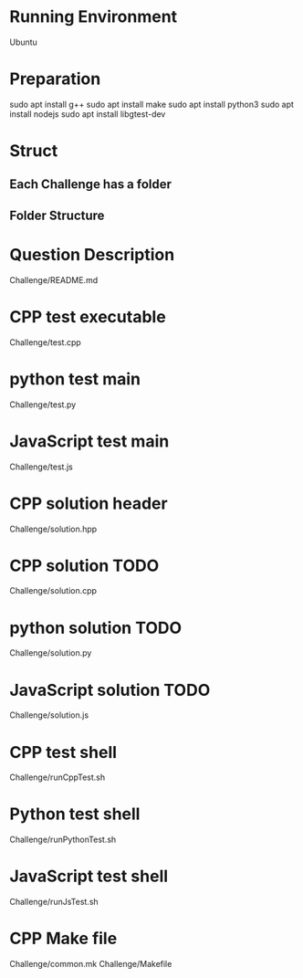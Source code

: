 # Running Environment
Ubuntu

# Preparation
sudo apt install g++
sudo apt install make
sudo apt install python3
sudo apt install nodejs
sudo apt install libgtest-dev

# Struct

## Each Challenge has a folder

## Folder Structure

# Question Description
Challenge/README.md

# CPP test executable
Challenge/test.cpp

# python test main
Challenge/test.py

# JavaScript test main
Challenge/test.js

# CPP solution header
Challenge/solution.hpp

# CPP solution TODO
Challenge/solution.cpp

# python solution TODO
Challenge/solution.py

# JavaScript solution TODO
Challenge/solution.js

# CPP test shell
Challenge/runCppTest.sh

# Python test shell
Challenge/runPythonTest.sh

# JavaScript test shell
Challenge/runJsTest.sh

# CPP Make file 
Challenge/common.mk
Challenge/Makefile
